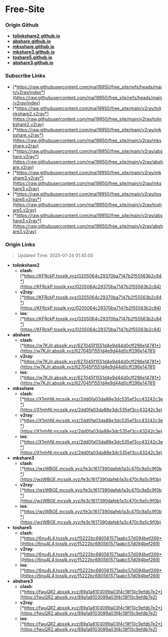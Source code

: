 # Free-Site

### Origin Github

- [**tolinkshare2.github.io**](https://github.com/tolinkshare2/tolinkshare2.github.io)
- [**abshare.github.io**](https://github.com/abshare/abshare.github.io)
- [**mksshare.github.io**](https://github.com/mksshare/mksshare.github.io)
- [**mkshare3.github.io**](https://github.com/mkshare3/mkshare3.github.io)
- [**toshare5.github.io**](https://github.com/toshare5/toshare5.github.io)
- [**abshare3.github.io**](https://github.com/abshare3/abshare3.github.io)

### Subscribe Links

- [*https://raw.githubusercontent.com/mai19950/free_site/refs/heads/main/v2ray/index*](https://raw.githubusercontent.com/mai19950/free_site/refs/heads/main/v2ray/index)
- [*https://raw.githubusercontent.com/mai19950/free_site/main/v2ray/tolinkshare2.v2ray*](https://raw.githubusercontent.com/mai19950/free_site/main/v2ray/tolinkshare2.v2ray)
- [*https://raw.githubusercontent.com/mai19950/free_site/main/v2ray/mksshare.v2ray*](https://raw.githubusercontent.com/mai19950/free_site/main/v2ray/mksshare.v2ray)
- [*https://raw.githubusercontent.com/mai19950/free_site/main/v2ray/abshare.v2ray*](https://raw.githubusercontent.com/mai19950/free_site/main/v2ray/abshare.v2ray)
- [*https://raw.githubusercontent.com/mai19950/free_site/main/v2ray/mkshare3.v2ray*](https://raw.githubusercontent.com/mai19950/free_site/main/v2ray/mkshare3.v2ray)
- [*https://raw.githubusercontent.com/mai19950/free_site/main/v2ray/toshare5.v2ray*](https://raw.githubusercontent.com/mai19950/free_site/main/v2ray/toshare5.v2ray)
- [*https://raw.githubusercontent.com/mai19950/free_site/main/v2ray/abshare3.v2ray*](https://raw.githubusercontent.com/mai19950/free_site/main/v2ray/abshare3.v2ray)

### Origin Links

> Updated Time: 2025-01-24 01:45:05

- **tolinkshare2**
  - **clash**: [*https://KFRckP.tosslk.xyz/0205064c29370ba7147b2f55563b2c84*](https://KFRckP.tosslk.xyz/0205064c29370ba7147b2f55563b2c84)
  - **v2ray**: [*https://KFRckP.tosslk.xyz/0205064c29370ba7147b2f55563b2c84*](https://KFRckP.tosslk.xyz/0205064c29370ba7147b2f55563b2c84)
  - **ios**: [*https://KFRckP.tosslk.xyz/0205064c29370ba7147b2f55563b2c84*](https://KFRckP.tosslk.xyz/0205064c29370ba7147b2f55563b2c84)
- **abshare**
  - **clash**: [*https://w7KJlr.absslk.xyz/627045f1551d4e9d44d0cff296e14781*](https://w7KJlr.absslk.xyz/627045f1551d4e9d44d0cff296e14781)
  - **v2ray**: [*https://w7KJlr.absslk.xyz/627045f1551d4e9d44d0cff296e14781*](https://w7KJlr.absslk.xyz/627045f1551d4e9d44d0cff296e14781)
  - **ios**: [*https://w7KJlr.absslk.xyz/627045f1551d4e9d44d0cff296e14781*](https://w7KJlr.absslk.xyz/627045f1551d4e9d44d0cff296e14781)
- **mksshare**
  - **clash**: [*https://X1mhNl.mcsslk.xyz/2dd0fa03da88e3dc535ef3cc43242c3e*](https://X1mhNl.mcsslk.xyz/2dd0fa03da88e3dc535ef3cc43242c3e)
  - **v2ray**: [*https://X1mhNl.mcsslk.xyz/2dd0fa03da88e3dc535ef3cc43242c3e*](https://X1mhNl.mcsslk.xyz/2dd0fa03da88e3dc535ef3cc43242c3e)
  - **ios**: [*https://X1mhNl.mcsslk.xyz/2dd0fa03da88e3dc535ef3cc43242c3e*](https://X1mhNl.mcsslk.xyz/2dd0fa03da88e3dc535ef3cc43242c3e)
- **mkshare3**
  - **clash**: [*https://wzWBGE.mcsslk.xyz/fe3c1617390dafeb1a3c470c9a5c9f0b*](https://wzWBGE.mcsslk.xyz/fe3c1617390dafeb1a3c470c9a5c9f0b)
  - **v2ray**: [*https://wzWBGE.mcsslk.xyz/fe3c1617390dafeb1a3c470c9a5c9f0b*](https://wzWBGE.mcsslk.xyz/fe3c1617390dafeb1a3c470c9a5c9f0b)
  - **ios**: [*https://wzWBGE.mcsslk.xyz/fe3c1617390dafeb1a3c470c9a5c9f0b*](https://wzWBGE.mcsslk.xyz/fe3c1617390dafeb1a3c470c9a5c9f0b)
- **toshare5**
  - **clash**: [*https://6nu4L4.tosslk.xyz/f5222bc680561571aabc57d094bef269*](https://6nu4L4.tosslk.xyz/f5222bc680561571aabc57d094bef269)
  - **v2ray**: [*https://6nu4L4.tosslk.xyz/f5222bc680561571aabc57d094bef269*](https://6nu4L4.tosslk.xyz/f5222bc680561571aabc57d094bef269)
  - **ios**: [*https://6nu4L4.tosslk.xyz/f5222bc680561571aabc57d094bef269*](https://6nu4L4.tosslk.xyz/f5222bc680561571aabc57d094bef269)
- **abshare3**
  - **clash**: [*https://fwuQR2.absslk.xyz/89a1a8103099a03f4c18f10c9efdb7e2*](https://fwuQR2.absslk.xyz/89a1a8103099a03f4c18f10c9efdb7e2)
  - **v2ray**: [*https://fwuQR2.absslk.xyz/89a1a8103099a03f4c18f10c9efdb7e2*](https://fwuQR2.absslk.xyz/89a1a8103099a03f4c18f10c9efdb7e2)
  - **ios**: [*https://fwuQR2.absslk.xyz/89a1a8103099a03f4c18f10c9efdb7e2*](https://fwuQR2.absslk.xyz/89a1a8103099a03f4c18f10c9efdb7e2)
